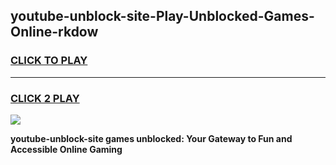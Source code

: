 
## youtube-unblock-site-Play-Unblocked-Games-Online-rkdow
<h3>
<a href="https://premium76.site?title=youtube-unblock-site&ref=25A">CLICK TO PLAY</a></h3>
<hr>

<h3>
<a href="https://premium76.site?title=youtube-unblock-site&ref=25A">CLICK 2 PLAY</a>
  
</h3>

<a href="https://premium76.site?title=youtube-unblock-site&ref=25A"><img src="https://clearcache.store/games.png"></a>


**youtube-unblock-site games unblocked: Your Gateway to Fun and Accessible Online Gaming**
